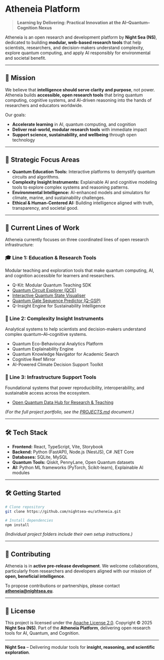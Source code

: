 # Atheneia Platform

> **Learning by Delivering: Practical Innovation at the AI–Quantum–Cognition Nexus**

Atheneia is an open research and development platform by **Night Sea (NS)**, dedicated to building **modular, web-based research tools** that help scientists, researchers, and decision-makers understand complexity, explore quantum computing, and apply AI responsibly for environmental and societal benefit.

---

## 🌌 Mission

We believe that **intelligence should serve clarity and purpose**, not power.
Atheneia builds **accessible, open research tools** that bring quantum computing, cognitive systems, and AI-driven reasoning into the hands of researchers and educators worldwide.

Our goals:

* **Accelerate learning** in AI, quantum computing, and cognition
* **Deliver real-world, modular research tools** with immediate impact
* **Support science, sustainability, and wellbeing** through open technology

---

## 🌭 Strategic Focus Areas

* **Quantum Education Tools:** Interactive platforms to demystify quantum circuits and algorithms.
* **Complexity Insight Instruments:** Explainable AI and cognitive modeling tools to explore complex systems and reasoning patterns.
* **Environmental Intelligence:** AI-enhanced models and simulators for climate, marine, and sustainability challenges.
* **Ethical & Human-Centered AI:** Building intelligence aligned with truth, transparency, and societal good.

---

## 🧩 Current Lines of Work
Atheneia currently focuses on three coordinated lines of open research infrastructure:

### 🎓 Line 1: Education & Research Tools 
Modular teaching and exploration tools that make quantum computing, AI, and cognition accessible for learners and researchers.
   * Q-Kit: Modular Quantum Teaching SDK
   * [Quantum Circuit Explorer (QCE)](foundational/qce)
   * [Interactive Quantum State Visualiser](foundational/state-visualiser)
   * [Quantum Gate Sequence Predictor (Q-GSP)](foundational/q-gsp)
   * Q-Insight Engine for Sustainability Intelligence

### 🧠 Line 2: Complexity Insight Instruments 
Analytical systems to help scientists and decision-makers understand complex quantum–AI–cognitive systems.
   * Quantum Eco-Behavioural Analytics Platform
   * Quantum Explainability Engine
   * Quantum Knowledge Navigator for Academic Search
   * Cognitive Reef Mirror
   * AI-Powered Climate Decision Support Toolkit
  
### 🧱 Line 3: Infrastructure Support Tools 
Foundational systems that power reproducibility, interoperability, and sustainable access across the ecosystem.
   * [Open Quantum Data Hub for Research & Teaching](instruments/open-data-hub)

*(For the full project portfolio, see the [PROJECTS.md](./PROJECTS.md) document.)*

---

## 🛠️ Tech Stack

* **Frontend:** React, TypeScript, Vite, Storybook
* **Backend:** Python (FastAPI), Node.js (NestJS), C# .NET Core
* **Databases:** SQLite, MySQL
* **Quantum Tools:** Qiskit, PennyLane, Open Quantum datasets
* **AI:** Python ML frameworks (PyTorch, Scikit-learn), Explainable AI modules

---

## 🛠️ Getting Started

```bash
# Clone repository
git clone https://github.com/nightsea-eu/atheneia.git

# Install dependencies
npm install

```

*(Individual project folders include their own setup instructions.)*

---

## 🤝 Contributing

Atheneia is in **active pre-release development**.
We welcome collaborations, particularly from researchers and developers aligned with our mission of **open, beneficial intelligence**.

To propose contributions or partnerships, please contact **[atheneia@nightsea.eu](mailto:atheneia@nightsea.eu)**.

---

## 📜 License

This project is licensed under the [Apache License 2.0](./LICENSE).
Copyright © 2025 **Night Sea (NS)**.
Part of the **Atheneia Platform**, delivering open research tools for AI, Quantum, and Cognition.

---

**Night Sea** – Delivering modular tools for **insight, reasoning, and scientific exploration**.
